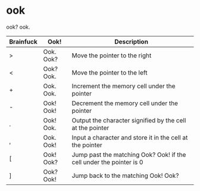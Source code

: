 # ook
ook? ook.

|Brainfuck|Ook!|Description|
|-|-|-|
|>|Ook. Ook?|Move the pointer to the right|
|<|Ook? Ook.|Move the pointer to the left|
|+|Ook. Ook.|Increment the memory cell under the pointer|
|-|Ook! Ook!|Decrement the memory cell under the pointer|
|.|Ook! Ook.|Output the character signified by the cell at the pointer|
|,|Ook. Ook!|Input a character and store it in the cell at the pointer|
|[|Ook! Ook?|Jump past the matching Ook? Ook! if the cell under the pointer is 0|
|]|Ook? Ook!|Jump back to the matching Ook! Ook?|
